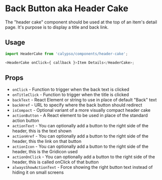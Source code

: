 # Back Button aka Header Cake

The "header cake" component should be used at the top of an item's detail page. It's purpose is to display a title and back link.

## Usage

```js
import HeaderCake from 'calypso/components/header-cake';

<HeaderCake onClick={ callback }>Item Details</HeaderCake>;
```

## Props

- `onClick` - Function to trigger when the back text is clicked
- `onTitleClick` - Function to trigger when the title is clicked
- `backText` - React Element or string to use in place of default "Back" text
- `backHref` - URL to specify where the back button should redirect
- `isCompact` - Optional variant of a more visually compact header cake
- `actionButton` - A React element to be used in place of the standard action button
- `actionText` - You can optionally add a button to the right side of the header, this is the text shown
- `actionHref` - You can optionally add a button to the right side of the header, this the link on that button
- `actionIcon` - You can optionally add a button to the right side of the header, this is the Gridicon used
- `actionOnClick` - You can optionally add a button to the right side of the header, this is called onClick of that button
- `alwaysShowActionText` - Force showing the right button text instead of hiding it on small screens
